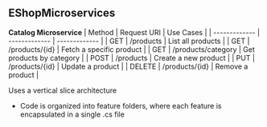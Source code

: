 ## EShopMicroservices

**Catalog Microservice**
| Method  | Request URI | Use Cases |
| ------------- | ------------- | ------------- |
| GET  | /products  | List all products |
| GET  | /products/{id}  | Fetch a specific product |
| GET  | /products/category  | Get products by category |
| POST | /products | Create a new product |
| PUT | /products/{id} | Update a product |
| DELETE | /products/{id} | Remove a product |

Uses a vertical slice architecture
- Code is organized into feature folders, where each feature is encapsulated in a single .cs file
